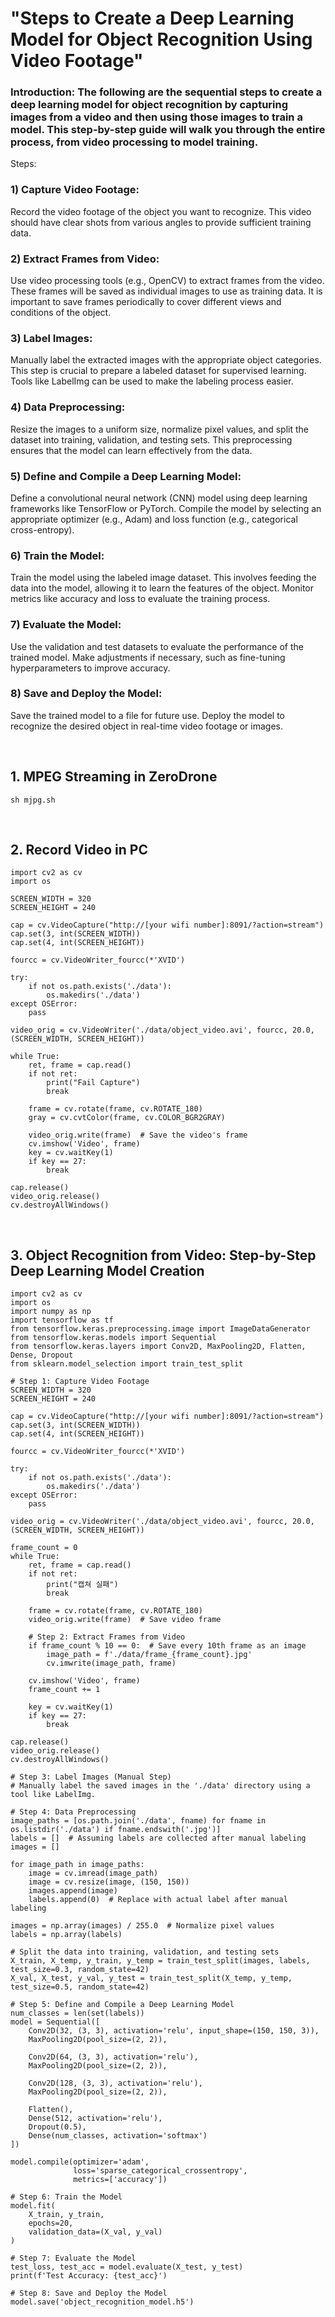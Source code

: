 # "Steps to Create a Deep Learning Model for Object Recognition Using Video Footage"

### Introduction: The following are the sequential steps to create a deep learning model for object recognition by capturing images from a video and then using those images to train a model. This step-by-step guide will walk you through the entire process, from video processing to model training.

Steps:

### 1) Capture Video Footage:

Record the video footage of the object you want to recognize. This video should have clear shots from various angles to provide sufficient training data.

### 2) Extract Frames from Video:

Use video processing tools (e.g., OpenCV) to extract frames from the video. These frames will be saved as individual images to use as training data.
It is important to save frames periodically to cover different views and conditions of the object.

### 3) Label Images:

Manually label the extracted images with the appropriate object categories. This step is crucial to prepare a labeled dataset for supervised learning.
Tools like LabelImg can be used to make the labeling process easier.

### 4) Data Preprocessing:

Resize the images to a uniform size, normalize pixel values, and split the dataset into training, validation, and testing sets.
This preprocessing ensures that the model can learn effectively from the data.

### 5) Define and Compile a Deep Learning Model:

Define a convolutional neural network (CNN) model using deep learning frameworks like TensorFlow or PyTorch.
Compile the model by selecting an appropriate optimizer (e.g., Adam) and loss function (e.g., categorical cross-entropy).

### 6) Train the Model:

Train the model using the labeled image dataset. This involves feeding the data into the model, allowing it to learn the features of the object.
Monitor metrics like accuracy and loss to evaluate the training process.

### 7) Evaluate the Model:

Use the validation and test datasets to evaluate the performance of the trained model.
Make adjustments if necessary, such as fine-tuning hyperparameters to improve accuracy.

### 8) Save and Deploy the Model:

Save the trained model to a file for future use.
Deploy the model to recognize the desired object in real-time video footage or images.

<br/>

## 1. MPEG Streaming in ZeroDrone

    sh mjpg.sh
    
<br/>

## 2. Record Video in PC 

    import cv2 as cv
    import os

    SCREEN_WIDTH = 320
    SCREEN_HEIGHT = 240

    cap = cv.VideoCapture("http://[your wifi number]:8091/?action=stream")
    cap.set(3, int(SCREEN_WIDTH))
    cap.set(4, int(SCREEN_HEIGHT))

    fourcc = cv.VideoWriter_fourcc(*'XVID')

    try:
        if not os.path.exists('./data'):
            os.makedirs('./data')
    except OSError:
        pass

    video_orig = cv.VideoWriter('./data/object_video.avi', fourcc, 20.0, (SCREEN_WIDTH, SCREEN_HEIGHT))

    while True:
        ret, frame = cap.read()
        if not ret:
            print("Fail Capture")
            break

        frame = cv.rotate(frame, cv.ROTATE_180)
        gray = cv.cvtColor(frame, cv.COLOR_BGR2GRAY)

        video_orig.write(frame)  # Save the video's frame
        cv.imshow('Video', frame)
        key = cv.waitKey(1)
        if key == 27:
            break

    cap.release()
    video_orig.release() 
    cv.destroyAllWindows()

<br/>

## 3. Object Recognition from Video: Step-by-Step Deep Learning Model Creation

    import cv2 as cv
    import os
    import numpy as np
    import tensorflow as tf
    from tensorflow.keras.preprocessing.image import ImageDataGenerator
    from tensorflow.keras.models import Sequential
    from tensorflow.keras.layers import Conv2D, MaxPooling2D, Flatten, Dense, Dropout
    from sklearn.model_selection import train_test_split

    # Step 1: Capture Video Footage
    SCREEN_WIDTH = 320
    SCREEN_HEIGHT = 240

    cap = cv.VideoCapture("http://[your wifi number]:8091/?action=stream")
    cap.set(3, int(SCREEN_WIDTH))
    cap.set(4, int(SCREEN_HEIGHT))

    fourcc = cv.VideoWriter_fourcc(*'XVID')
    
    try:
        if not os.path.exists('./data'):
            os.makedirs('./data')
    except OSError:
        pass
    
    video_orig = cv.VideoWriter('./data/object_video.avi', fourcc, 20.0, (SCREEN_WIDTH, SCREEN_HEIGHT))
    
    frame_count = 0
    while True:
        ret, frame = cap.read()
        if not ret:
            print("캡쳐 실패")
            break
    
        frame = cv.rotate(frame, cv.ROTATE_180)
        video_orig.write(frame)  # Save video frame
    
        # Step 2: Extract Frames from Video
        if frame_count % 10 == 0:  # Save every 10th frame as an image
            image_path = f'./data/frame_{frame_count}.jpg'
            cv.imwrite(image_path, frame)
    
        cv.imshow('Video', frame)
        frame_count += 1
    
        key = cv.waitKey(1)
        if key == 27:
            break
    
    cap.release()
    video_orig.release()
    cv.destroyAllWindows()
    
    # Step 3: Label Images (Manual Step)
    # Manually label the saved images in the './data' directory using a tool like LabelImg.
    
    # Step 4: Data Preprocessing
    image_paths = [os.path.join('./data', fname) for fname in os.listdir('./data') if fname.endswith('.jpg')]
    labels = []  # Assuming labels are collected after manual labeling
    images = []
    
    for image_path in image_paths:
        image = cv.imread(image_path)
        image = cv.resize(image, (150, 150))
        images.append(image)
        labels.append(0)  # Replace with actual label after manual labeling
    
    images = np.array(images) / 255.0  # Normalize pixel values
    labels = np.array(labels)
    
    # Split the data into training, validation, and testing sets
    X_train, X_temp, y_train, y_temp = train_test_split(images, labels, test_size=0.3, random_state=42)
    X_val, X_test, y_val, y_test = train_test_split(X_temp, y_temp, test_size=0.5, random_state=42)
    
    # Step 5: Define and Compile a Deep Learning Model
    num_classes = len(set(labels))
    model = Sequential([
        Conv2D(32, (3, 3), activation='relu', input_shape=(150, 150, 3)),
        MaxPooling2D(pool_size=(2, 2)),
    
        Conv2D(64, (3, 3), activation='relu'),
        MaxPooling2D(pool_size=(2, 2)),
    
        Conv2D(128, (3, 3), activation='relu'),
        MaxPooling2D(pool_size=(2, 2)),
    
        Flatten(),
        Dense(512, activation='relu'),
        Dropout(0.5),
        Dense(num_classes, activation='softmax')
    ])
    
    model.compile(optimizer='adam',
                  loss='sparse_categorical_crossentropy',
                  metrics=['accuracy'])
    
    # Step 6: Train the Model
    model.fit(
        X_train, y_train,
        epochs=20,
        validation_data=(X_val, y_val)
    )
    
    # Step 7: Evaluate the Model
    test_loss, test_acc = model.evaluate(X_test, y_test)
    print(f'Test Accuracy: {test_acc}')
    
    # Step 8: Save and Deploy the Model
    model.save('object_recognition_model.h5')
